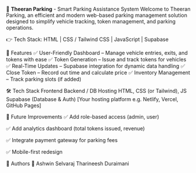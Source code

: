 🚗 **Theeran Parking** - Smart Parking Assistance System
Welcome to Theeran Parking, an efficient and modern web-based parking management solution designed to simplify vehicle tracking, token management, and parking operations.


👉 Tech Stack: HTML | CSS / Tailwind CSS | JavaScript | Supabase

📌 Features
✅ User-Friendly Dashboard – Manage vehicle entries, exits, and tokens with ease
✅ Token Generation – Issue and track tokens for vehicles
✅ Real-Time Updates – Supabase integration for dynamic data handling
✅ Close Token – Record out time and calculate price
✅ Inventory Management – Track parking slots (if added)

🛠 Tech Stack
Frontend	Backend / DB	Hosting
HTML, CSS (or Tailwind), JS	Supabase (Database & Auth)	[Your hosting platform e.g. Netlify, Vercel, GitHub Pages]


🌟 Future Improvements
✅ Add role-based access (admin, user)

✅ Add analytics dashboard (total tokens issued, revenue)

✅ Integrate payment gateway for parking fees

✅ Mobile-first redesign

🙌 Authors
👤 Ashwin Selvaraj
Tharineesh Duraimani
